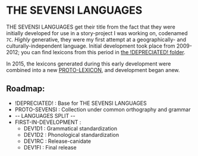 # THE SEVENSI LANGUAGES #

THE SEVENSI LANGUAGES get their title from the fact that they were initially developed for use in a story-project I was working on, codenamed `7C`.
*Highly* generative, they were my first attempt at a geographically- and culturally-independent language.
Initial development took place from 2009-2012; you can find lexicons from this period in [the !DEPRECIATED! folder](!DEPRECIATED!).

In 2015, the lexicons generated during this early development were combined into a new [PROTO-LEXICON](proto), and development began anew.


##  Roadmap:  ##

- !DEPRECIATED! : Base for THE SEVENSI LANGUAGES
- PROTO-SEVENSI : Collection under common orthography and grammar
- --  LANGUAGES SPLIT  --
- FIRST-IN-DEVELOPMENT :
    - DEV1D1 : Grammatical standardization
    - DEV1D2 : Phonological standardization
    - DEV1RC : Release-canidate
    - DEV1FI : Final release
